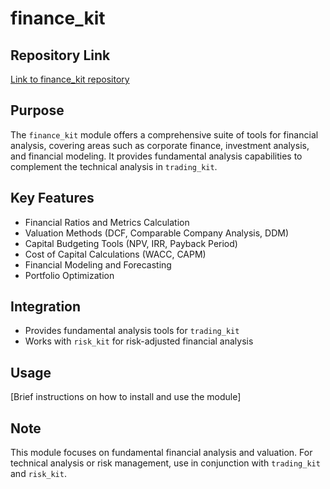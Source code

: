 # finance_kit

## Repository Link

[Link to finance_kit repository](http://github.com/mpazaryna/finance_kit)

## Purpose
The `finance_kit` module offers a comprehensive suite of tools for financial analysis, covering areas such as corporate finance, investment analysis, and financial modeling. It provides fundamental analysis capabilities to complement the technical analysis in `trading_kit`.

## Key Features
- Financial Ratios and Metrics Calculation
- Valuation Methods (DCF, Comparable Company Analysis, DDM)
- Capital Budgeting Tools (NPV, IRR, Payback Period)
- Cost of Capital Calculations (WACC, CAPM)
- Financial Modeling and Forecasting
- Portfolio Optimization

## Integration
- Provides fundamental analysis tools for `trading_kit`
- Works with `risk_kit` for risk-adjusted financial analysis

## Usage
[Brief instructions on how to install and use the module]

## Note
This module focuses on fundamental financial analysis and valuation. For technical analysis or risk management, use in conjunction with `trading_kit` and `risk_kit`.